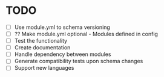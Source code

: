 # TODO

- [ ] Use module.yml to schema versioning
- [ ] ?? Make module.yml optional - Modules defined in config
- [ ] Test the functionality
- [ ] Create documentation
- [ ] Handle dependency between modules
- [ ] Generate compatibility tests upon schema changes
- [ ] Support new languages
